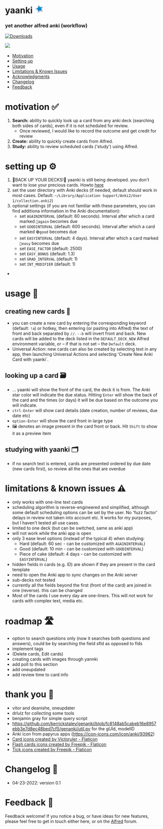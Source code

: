 # yaanki <img src="src/icon.png" alt="drawing" width="30"/>
### yet another alfred anki (workflow)


<a href="https://github.com/giovannicoppola/alfred-yaanki/releases/latest/">
<img alt="Downloads"
src="https://img.shields.io/github/downloads/giovannicoppola/alfred-yaanki/total?color=purple&label=Downloads"><br/>
</a>

![](alfred-yaanki.gif)


<!-- MarkdownTOC autolink="true" bracket="round" depth="3" autoanchor="true" -->

- [Motivation](#motivation)
- [Setting up](#setting-up)
- [Usage](#usage)
- [Limitations & Known Issues](#known-issues)
- [Acknowledgments](#acknowledgments)
- [Changelog](#changelog)
- [Feedback](#feedback)

<!-- /MarkdownTOC -->



<a name="motivation"></a>
# motivation ✅
1. **Search:** ability to quickly look up a card from any anki deck (searching both sides of cards), even if it is not scheduled for review. 
	- Once reviewed, I would like to record the outcome and get credit for review
2. **Create:** ability to quickly create cards from Alfred. 
3. **Study:** ability to review scheduled cards ('study') using Alfred. 

<a name="setting-up"></a>
# setting up ⚙️
1. 🚨BACK UP YOUR DECKS!🚨 yaanki is still being developed. you don't want to lose your precious cards. Howto [here](https://docs.ankiweb.net/backups.html)
2. set the user directory with Anki decks (if needed, default should work in most cases. Default: `~/Library/Application Support/Anki2/User 1/collection.anki2`)
3. optional settings (if you are not familiar with these parameters, you can find additiona information in the Anki documentation):
	- set `AGAININTERVAL` (default: 60 seconds). Interval after which a card marked `🔴again` becomes due
	- set `GOODINTERVAL` (default: 600 seconds). Interval after which a card marked `🟢good` becomes due
	- set `EASYINTERVAL` (default: 4 days). Interval after which a card marked `🍰easy` becomes due
	- set `EASE_FACTOR` (default: 2500)
	- set `EASY_BONUS` (default: 1.3)
	- set `GRAD_INTERVAL` (default: 1)
	- set `INT_MODIFIER` (default: 1)
- 

<a name="usage"></a>
# usage 📖
## creating new cards 📝
- you can create a new card by entering the corresponding keyword (default: `!a`) or hotkey, then entering (or pasting into Alfred) the text of front and back separated by `//`. `--b` will invert front and back. New cards will be added to the deck listed in the `DEFAULT_DECK_NEW` Alfred environment variable, or – if that is not set – the `Default` deck. 
- Universal Action: new cards can also be created by selecting text in any app, then launching Universal Actions and selecting 'Create New Anki Card with yaanki`. 

 
## looking up a card 🗃️

- ... yaanki will show the front of the card, the deck it is from. The Anki star color will indicate the due status. Hitting `Enter` will show the back of the card and the times (or days) it will be due based on the outcome you will indicate. 
- `ctrl-Enter` will show card details (date creation, number of reviews, due date etc)
- `option-Enter` will show the card front in large type
- 🖼️ denotes an image present in the card front or back. Hit `Shift` to show it as a preview item

## studying with yaanki 🗂️
- if no search text is entered, cards are presented ordered by due date (new cards first), so review all the ones that are overdue



<a name="known-issues"></a>
# limitations & known issues ⚠️
- only works with one-line text cards
- scheduling algorithm is reverse-engineered and simplified, although some default scheduling options can be set by the user. No 'fuzz factor' delays in review not taken into account etc. It works for my purposes, but I haven't tested all use cases. 
- limited to one deck (but can be switched, same as anki app)
- will not work while the anki app is open  
- only 3 ease level options (instead of the typical 4) when studying:
    - Hard (default: 60 sec - can be customized with `AGAININTERVAL`)
    - Good (default: 10 min - can be customized with `GOODINTERVAL`)
    - Piece of cake (default: 4 days - can be customized with `EASYINTERVAL`)
- hidden fields in cards (e.g. ID) are shown if they are present in the card template
- need to open the Anki app to sync changes on the Anki server
- sub-decks not tested
- currently all the fields beyond the first (front of the card) are joined in one (reverse). this can be changed  
- Most of the cards I use every day are one-liners. This will not work for cards with complex text, media etc. 


<a name="roadmap"></a>
# roadmap 🛣️
- option to search questions only (now it searches both questions and answers), could be by searching the field sfld as opposed to flds
- implement tags
- (Delete cards, Edit cards)
- creating cards with images through yannki
- add poll to this section
- add oneupdated
- add review time to card info


<a name="acknowledgments"></a>
# thank you 🙂
- vitor and deanishe, oneupdater
- drlulz for collecting some tools
- benjamin gray for simple query script
- https://github.com/kerrickstaley/genanki/blob/fc8148ab5cabeb16e8957ebb3e7d8ec48bed7cf5/genanki/util.py for the gUId, modelID
- Anki icon from papyrus apps (https://icon-icons.com/icon/anki/93962)
- <a href="https://www.flaticon.com/free-icons/card" title="card icons">Card icons created by Victoruler - Flaticon</a>
- <a href="https://www.flaticon.com/free-icons/flash-cards" title="flash cards icons">Flash cards icons created by Freepik - Flaticon</a>
- <a href="https://www.flaticon.com/free-icons/tick" title="tick icons">Tick icons created by Freepik - Flaticon</a>


<a name="changelog"></a>
# Changelog 🧰

- 04-23-2022: version 0.1

<a name="feedback"></a>
# Feedback 🧐

Feedback welcome! If you notice a bug, or have ideas for new features, please feel free to get in touch either here, or on the [Alfred](https://www.alfredforum.com) forum. 


 
